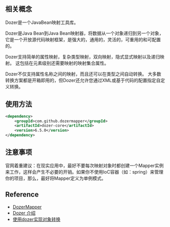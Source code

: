 
## 相关概念

Dozer是一个JavaBean映射工具库。

Dozer是Java Bean到Java Bean映射器，将数据从一个对象递归到另一个对象，它是一个开放源代码映射框架，是强大的，通用的，灵活的，可重用的和可配置的。

Dozer支持简单的属性映射，复杂类型映射，双向映射，隐式显式映射以及递归映射。 这包括在元素级别还需要映射的映射集合属性。

Dozer不仅支持属性名称之间的映射，而且还可以在类型之间自动转换。 大多数转换方案都是开箱即用的，但Dozer还允许您通过XML或基于代码的配置指定自定义转换。

## 使用方法

```XML
<dependency>
    <groupId>com.github.dozermapper</groupId>
    <artifactId>dozer-core</artifactId>
    <version>6.5.0</version>
</dependency>
```

## 注意事项

官网着重建议：在现实应用中，最好不要每次映射对象时都创建一个Mapper实例来工作，这样会产生不必要的开销。如果你不使用IoC容器（如：spring）来管理你的项目，那么，最好将Mapper定义为单例模式。


## Reference

* [DozerMapper](https://github.com/DozerMapper/dozer)
* [Dozer 介绍](https://www.dev996.com/dozer-introduce.html)
* [使用dozer实现对象转换](https://www.jianshu.com/p/dd059751931f)

